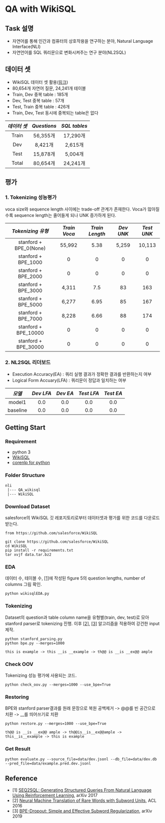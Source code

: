 # QA with WikiSQL


## Task 설명
- 자연어를 통해 인간과 컴퓨터의 상호작용을 연구하는 분야, Natural Language Interface(NLI)
- 자연언어를 SQL 쿼리문으로 변화시켜주는 연구 분야(NL2SQL)


## 데이터 셋
- WikiSQL 데이터 셋 활용([링크](https://github.com/salesforce/WikiSQL))
- 80,654개 자연어 질문, 24,241개 테이블
- Train, Dev 중복 table : 185개
- Dev, Test 중복 table : 57개
- Test, Train 중복 table : 426개
- Train, Dev, Test 동시에 중복되는 table은 없다

*데이터 셋* | *Questions* | *SQL tables* |
:---: | :---: | :---: |
Train | 56,355개 | 17,290개 |
Dev | 8,421개 | 2,615개 |
Test | 15,878개 | 5,004개 |
Total | 80,654개 | 24,241개 |


## 평가
### 1. Tokenizing 성능평가
voca size와 sequence length 사이에는 trade-off 관계가 존재한다.
Voca가 많아질수록 sequence length는 줄어들게 되나 UNK 증가하게 된다.

*Tokenizing 유형* | *Train Voca* | *Train Length* | *Dev UNK* | *Test UNK* |
:---: | :---: | :---: | :---: | :---: |
stanford + BPE_0(None) | 55,992 | 5.38 | 5,259 | 10,113 |
stanford + BPE_1000 | 0 | 0 | 0 | 0 |
stanford + BPE_2000 | 0 | 0 | 0 | 0 |
stanford + BPE_3000 | 4,311 | 7.5 | 83 | 163 |
stanford + BPE_5000 | 6,277 | 6.95 | 85 | 167 |
stanford + BPE_7000 | 8,228 | 6.66 | 88 | 174 |
stanford + BPE_10000 | 0 | 0 | 0 | 0 |
stanford + BPE_30000 | 0 | 0 | 0 | 0 |

### 2. NL2SQL 리더보드
- Execution Accuracy(EA) : 쿼리 실행 결과가 정확한 결과를 반환하는지 여부
- Logical Form Accuary(LFA) : 쿼리문이 정답과 일치하는 여부

*모델* | *Dev LFA* | *Dev EA* | *Test LFA* | *Test EA* |
:---: | :---: | :---: | :---: | :---: |
model1 | 0.0 | 0.0 | 0.0 | 0.0 |
baseline | 0.0 | 0.0 | 0.0 | 0.0 |


## Getting Start 
### Requirement
- python 3
- [WikiSQL](https://github.com/salesforce/WikiSQL)
- [corenlp for python](https://github.com/stanfordnlp/python-stanford-corenlp)

### Folder Structure
```
nli
 |--- QA_wikisql
 |--- WikiSQL
```

### Download Dataset
salesforce의 WikiSQL 깃 레포지토리로부터 데이터셋과 평가를 위한 코드를 다운로드 받는다.
```shell
from https://github.com/salesforce/WikiSQL

git clone https://github.com/salesforce/WikiSQL
cd WikiSQL
pip install -r requirements.txt
tar xvjf data.tar.bz2
```

### EDA
데이터 수, 테이블 수, [\[1\]](#Reference)에 작성된 figure 5의 question lengths, number of columns 그림 확인.
```shell
python wikisqlEDA.py
```

### Tokenizing
Dataset의 question과 table column name을 유형별(train, dev, test)로 모아 stanford parser로 tokenizing 진행.
이후 [\[2\]](#Reference), [\[3\]](#Reference) 알고리즘을 적용하여 강건한 input 제작.
```shell
python stanford_parsing.py
python bpe.py --merges=1000

this is example -> this __is __example -> th@@ is __is __ex@@ ample
```

### Check OOV
Tokenizing 성능 평가에 사용되는 코드.
```shell
python check_oov.py --merges=1000 --use_bpe=True
```

### Restoring
BPE와 stanford parser결과를 원래 문장으로 복원
공백제거 -> @@를 빈 공간으로 치환 -> __를 띄어쓰기로 치환
```shell
python restore.py --merges=1000 --use_bpe=True

th@@ is __is __ex@@ ample -> th@@is__is__ex@@ample -> this__is__example -> this is example
```

### Get Result
```shell
python evaluate.py --source_file=data/dev.jsonl --db_file=data/dev.db --pred_file=data/example.pred.dev.jsonl
```

## Reference
- [1] [SEQ2SQL: Generating Structured Queries From Natural Language Using Reinforcement Learning](https://arxiv.org/pdf/1709.00103.pdf), arXiv 2017
- [2] [Neural Machine Translation of Rare Words with Subword Units](https://arxiv.org/pdf/1508.07909.pdf), ACL 2016 
- [3] [BPE-Dropout: Simple and Effective Subword Regularization](https://arxiv.org/pdf/1910.13267.pdf), arXiv 2019
